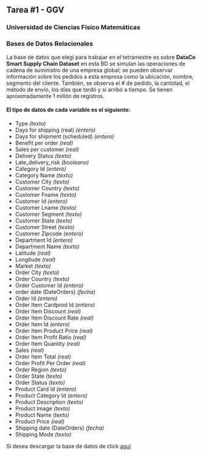 ## Tarea #1 - GGV
### Universidad de Ciencias Físico Matemáticas
### Bases de Datos Relacionales

La base de datos que elegí para trabajar en el tetramestre es sobre **DataCo Smart Supply Chain Dataset** en esta BD se simulan las operaciones de cadena de suministro de una empresa global; se pueden observar información sobre los pedidos a esta empresa como la ubicación, nombre, segmento del cliente. También, se observa el # de pedido, la cantidad, el método de envío, los días que tardó y si arribó a tiempo. Se tienen aproximadamente 1 millón de registros.

#### **El tipo de datos de cada variable es el siguiente:**
- Type _(texto)_
- Days for shipping (real) _(entero)_
- Days for shipment (scheduled) _(entero)_
- Benefit per order _(real)_
- Sales per customer _(real)_
- Delivery Status _(texto)_
- Late_delivery_risk _(booleano)_
- Category Id _(entero)_
- Category Name _(texto)_
- Customer City _(texto)_
- Customer Country _(texto)_
- Customer Fname _(texto)_
- Customer Id _(entero)_
- Customer Lname _(texto)_
- Customer Segment _(texto)_
- Customer State _(texto)_
- Customer Street _(texto)_
- Customer Zipcode _(entero)_
- Department Id _(entero)_
- Department Name _(texto)_
- Latitude _(real)_
- Longitude _(real)_
- Market _(texto)_
- Order City _(texto)_
- Order Country _(texto)_
- Order Customer Id _(entero)_
- order date (DateOrders) _(fecha)_
- Order Id _(entero)_
- Order Item Cardprod Id _(entero)_
- Order Item Discount _(real)_
- Order Item Discount Rate _(real)_
- Order Item Id _(entero)_
- Order Item Product Price _(real)_
- Order Item Profit Ratio _(real)_
- Order Item Quantity  _(real)_
- Sales  _(real)_
- Order Item Total  _(real)_
- Order Profit Per Order  _(real)_
- Order Region  _(texto)_
- Order State _(texto)_
- Order Status _(texto)_
- Product Card Id _(entero)_
- Product Category Id _(entero)_
- Product Description _(texto)_
- Product Image _(texto)_
- Product Name _(texto)_
- Product Price _(real)_
- Shipping date (DateOrders) _(fecha)_
- Shipping Mode _(texto)_

Si desea descargar la base de datos de click [aquí](https://data.mendeley.com/datasets/8gx2fvg2k6/3/files/29dc7b05-dda6-4834-8354-5b5cc44430df)